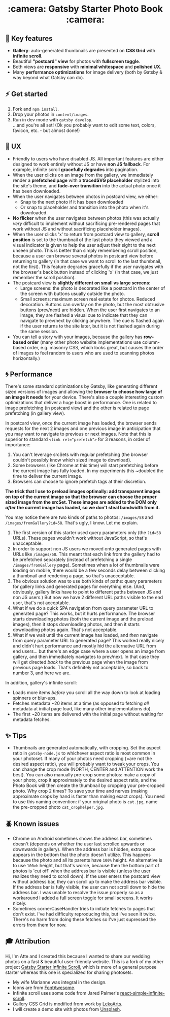 <h1 align="center">
  :camera: Gatsby Starter Photo Book :camera:
</h1>

## :notebook: Key features

- **Gallery**: auto-generated thumbnails are presented on **CSS Grid** with **infinite scroll**.
- Beautiful **"postcard" view** for photos with **fullscreen toggle**.
- Both views are **responsive** with **minimal whitespace** and **polished UX**.
- Many **performance optimizations** for image delivery (both by Gatsby & way beyond what Gatsby can do).

## :zap: Get started

1. Fork and `npm install`.
2. Drop your photos in `content/images`.
3. Run in dev mode with `gatsby develop`.  
...and you're all set! (Ok you probably want to edit some text, colors, favicon, etc. - but almost done!)

## :gem: UX

- Friendly to users who have disabled JS. All important features are either designed to work entirely without JS or have **non JS fallback**. For example, infinite scroll **gracefully degrades** into pagination.
- When the user clicks on an image from the gallery, we immediately render a **prefetched page** with a **tracedSVG placeholder** stylized into the site's theme, and **fade-over transition** into the actual photo once it has been downloaded.
- When the user navigates between photos in postcard view, we either:
    - Snap to the next photo if it has been downloaded
    - Or snap to placeholder and transition into the photo when it's downloaded.
- **No flicker** when the user navigates between photos (this was actually _very_ difficult to implement without sacrificing pre-rendered pages that work without JS and without sacrificing placeholder images).
- When the user clicks 'x' to return from postcard view to gallery, **scroll position** is set to the thumbnail of the last photo they viewed and a visual indicator is given to help the user adjust their sight to the next unseen photo. This is better than simply remembering scroll position, because a user can browse several photos in postcard view before returning to gallery (in that case we want to scroll to the last thumbnail, not the first). This feature degrades gracefully if the user navigates with the browser's back button instead of clicking 'x' (in that case, we just remember the scroll position).
- The postcard view is **slightly different on small vs large screens**:
    - Large screens: the photo is decorated like a postcard in the center of the screen with buttons usually outside the photo.
    - Small screens: maximum screen real estate for photos. Reduced decoration. Buttons can overlay on the photo, but the most obtrusive buttons (prev/next) are hidden. When the user first navigates to an image, they are flashed a visual cue to indicate that they can navigate to prev/next by clicking anywhere. The cue is flashed again if the user returns to the site later, but it is not flashed again during the same session.
- You can tell a story with your images, because the gallery has **row-based order** (many other photo website implementations use column-based order, e.g. masonry CSS, which looks great, but causes the order of images to feel random to users who are used to scanning photos horizontally.)

## :cyclone: Performance

There's some standard optimizations by Gatsby, like generating different sized versions of images and allowing the **browser to choose how large of an image it needs** for your device. There's also a couple interesting custom optimizations that deliver a huge boost in performance. One is related to image prefetching (in postcard view) and the other is related to page prefetching (in gallery view).

In postcard view, once the current image has loaded, the browser sends requests for the next 2 images and one previous image in anticipation that you may want to navigate to previous or next images. Note that this is superior to standard `<link rel="prefetch">` for 3 reasons, in order of importance:

1. You can't leverage srcSets with regular prefetching (the browser couldn't possibly know which sized image to download).
2. Some browsers (like Chrome at this time) will start prefetching before the current image has fully loaded. In my experiments this ~doubled the time to deliver the current image.
3. Browsers can choose to ignore prefetch tags at their discretion.

**The trick that I use to preload images optimally: add transparent images on top of the current image so that the browser can choose the proper sized image from the srcSet. These images are added to the DOM only _after_ the current image has loaded, so we don't steal bandwidth from it.**

You may notice there are two kinds of paths to photos: `/images/58` and `/images/fromGallery?id=58`. That's ugly, I know. Let me explain.

1. The first version of this starter used query parameters only (the `?id=58` URLs). These pages wouldn't work without JavaScript, so that's unacceptable.
2. In order to support non JS users we moved onto generated pages with URLs like `/images/58`. This meant that each link from the gallery had to be prefetched separately (instead of prefetching a single `/images/fromGallery` page). Sometimes when a lot of thumbnails were loading on mobile, there would be a few seconds delay between clicking a thumbnail and rendering a page, so that's unacceptable.
3. The obvious solution was to use both kinds of paths: query parameters for gallery links and generated pages for everything else. (And, obviously, gallery links have to point to different paths between JS and non JS users.) But now we have 2 different URL paths visible to the end user, that's not acceptable.
4. What if we do a quick SPA navigation from query parameter URL to generated page? This works, but it hurts performance. The browser starts downloading photos (both the current image and the preload images), then it stops downloading photos, and then it starts downloading photos again. That's not acceptable.
5. What if we wait until the current image has loaded, and _then_ navigate from query parameter URL to generated page? This worked really nicely and didn't hurt performance and mostly hid the alternative URL from end users... but there's an edge case where a user opens an image from gallery, and then immediately navigates to prev/next. In that case they will get directed _back_ to the previous page when the image from previous page loads. That's definitely not acceptable, so back to number 3, and here we are.

In addition, gallery's infinite scroll:
- Loads more items _before_ you scroll all the way down to look at loading spinners or blur-ups.
- Fetches metadata ~20 items at a time (as opposed to fetching _all_ metadata at initial page load, like many other implementations do).
- The first ~20 items are delivered with the initial page without waiting for metadata fetches.

## :sparkles: Tips

- Thumbnails are generated automatically, with cropping. Set the aspect ratio in `gatsby-node.js` to whichever aspect ratio is most common in your photoset. If many of your photos need cropping (=are not the desired aspect ratio), you will probably want to tweak your crops. You can change the crop mode (NORTH, CENTER and ATTENTION work the best). You can also manually pre-crop some photos: make a copy of your photo, crop it approximately to the desired aspect ratio, and the Photo Book will then create the thumbnail by cropping your pre-cropped photo. Why crop 2 times? To save your time and nerves (making approximate crops by hand is faster than making exact crops). You need to use this naming convention: if your original photo is `cat.jpg`, name the pre-cropped photo `cat_crophelper.jpg`.

## :beetle: Known issues

- Chrome on Android sometimes shows the address bar, sometimes doesn't (depends on whether the user last scrolled upwards or downwards in gallery). When the address bar is hidden, extra space appears in the bottom that the photo doesn't utilize. This happens because the photo and all its parents have `100%` height. An alternative is to use `100vh` height, but that's worse, because then the bottom part of photos is 'cut off' when the address bar is visible (unless the user realizes they need to scroll down). If the user enters the postcard view without address bar, they can scroll up to make the address bar visible. If the address bar is fully visible, the user can not scroll down to hide the address bar. I was unable to resolve the issue properly so as a workaround I added a full screen toggle for small screens. It works nicely.
- Sometimes cornerCaseHandler tries to initiate fetches to pages that don't exist. I've had difficulty reproducing this, but I've seen it twice. There's no harm from doing these fetches so I've just supressed the errors from them for now.

## 🎓 Attribution

Hi, I'm Atte and I created this because I wanted to share our wedding photos on a fast & beautiful user-friendly website. This is a fork of my other project [Gatsby Starter Infinite Scroll](https://github.com/baobabKoodaa/gatsby-starter-infinite-scroll), which is more of a general purpose starter whereas this one is specialized for sharing photosets. 

- My wife Marianne was integral in the design.
- Icons are from [FontAwesome](https://www.fontawesome.com).
- Infinite scroll uses some code from Jared Palmer's [react-simple-infinite-scroll](https://github.com/jaredpalmer/react-simple-infinite-scroll).
- Gallery CSS Grid is modified from work by [LekoArts](https://www.lekoarts.de/).
- I will create a demo site with photos from [Unsplash](https://unsplash.com).
